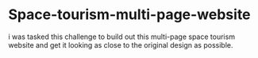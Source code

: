 # Space-tourism-multi-page-website
i was tasked this challenge to build out this multi-page space tourism website and get it looking as close to the original design as possible.
